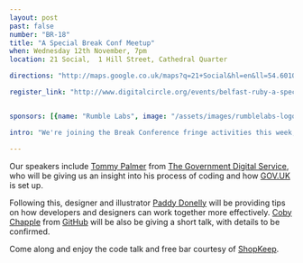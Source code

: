 ```yaml
---
layout: post
past: false
number: "BR-18"
title: "A Special Break Conf Meetup"
when: Wednesday 12th November, 7pm
location: 21 Social,  1 Hill Street, Cathedral Quarter

directions: "http://maps.google.co.uk/maps?q=21+Social&hl=en&ll=54.601095,-5.926309&spn=0.01018,0.025921&sll=54.592891,-5.929399&sspn=0.010182,0.025921&oq=21+social&vpsrc=6&hq=21+Social&t=m&z=16"

register_link: "http://www.digitalcircle.org/events/belfast-ruby-a-special-break-conf-meetup"


sponsors: [{name: "Rumble Labs", image: "/assets/images/rumblelabs-logo.png", link: "http://rumblelabs.com"}, {name: "Shopkeep", image: "/assets/images/shopkeeppos-logo.png", link: "http://shopkeep.com"}, {name: "Nuu", image: "/assets/images/nuu-logo.png", link: "http://nuu.in"}]

intro: "We're joining the Break Conference fringe activities this week, as we'll be hosting a series of lightening talks kicking off at 7pm on Wednesday 12th November at 21 Social. The meetup is open to everyone so don't worry if you haven't scooped up a ticket for Break. If you're interested in Ruby, Rails or just want to discuss code over a few drinks, come along!"

---
```


Our speakers include [Tommy Palmer](https://twitter.com/tommypalm) from [The Government Digital Service](https://gds.blog.gov.uk/), who will be giving us an insight into his process of coding and how [GOV.UK](https://www.gov.uk/) is set up.

Following this, designer and illustrator [Paddy Donelly](https://twitter.com/paddydonnelly) will be providing tips on how developers and designers can work together more effectively. [Coby Chapple](https://twitter.com/cobyism) from [GitHub](http://github.com) will be also be giving a short talk, with details to be confirmed.

Come along and enjoy the code talk and free bar courtesy of [ShopKeep](http://www.shopkeep.com/).





